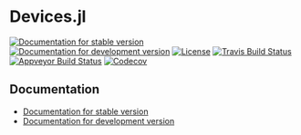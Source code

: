 # Devices.jl

[![Documentation for stable version](https://img.shields.io/badge/docs-stable-blue.svg)](https://oschulz.github.io/Devices.jl/stable)
[![Documentation for development version](https://img.shields.io/badge/docs-dev-blue.svg)](https://oschulz.github.io/Devices.jl/dev)
[![License](http://img.shields.io/badge/license-MIT-brightgreen.svg?style=flat)](LICENSE.md)
[![Travis Build Status](https://travis-ci.com/oschulz/Devices.jl.svg?branch=master)](https://travis-ci.com/oschulz/Devices.jl)
[![Appveyor Build Status](https://ci.appveyor.com/api/projects/status/github/oschulz/Devices.jl?branch=master&svg=true)](https://ci.appveyor.com/project/oschulz/Devices-jl)
[![Codecov](https://codecov.io/gh/oschulz/Devices.jl/branch/master/graph/badge.svg)](https://codecov.io/gh/oschulz/Devices.jl)


## Documentation

* [Documentation for stable version](https://oschulz.github.io/Devices.jl/stable)
* [Documentation for development version](https://oschulz.github.io/Devices.jl/dev)
